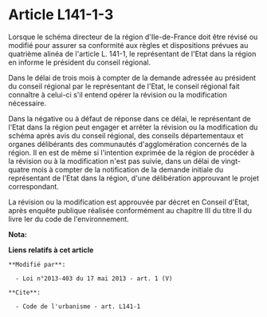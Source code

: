 # Article L141-1-3

Lorsque le schéma directeur de la région d'Ile-de-France doit être révisé ou modifié pour assurer sa conformité aux règles et
dispositions prévues au quatrième alinéa de l'article L. 141-1, le représentant de l'Etat dans la région en informe le
président du conseil régional. 

Dans le délai de trois mois à compter de la demande adressée au président du conseil régional par le représentant de l'Etat,
le conseil régional fait connaître à celui-ci s'il entend opérer la révision ou la modification nécessaire. 

Dans la négative ou à défaut de réponse dans ce délai, le représentant de l'Etat dans la région peut engager et arrêter la
révision ou la modification du schéma après avis du conseil régional, des conseils départementaux et organes délibérants des
communautés d'agglomération concernés de la région. Il en est de même si l'intention exprimée de la région de procéder à la
révision ou à la modification n'est pas suivie, dans un délai de vingt-quatre mois à compter de la notification de la demande
initiale du représentant de l'Etat dans la région, d'une délibération approuvant le projet correspondant. 

La révision ou la modification est approuvée par décret en Conseil d'Etat, après enquête publique réalisée conformément au
chapitre III du titre II du livre Ier du code de l'environnement.

**Nota:**



**Liens relatifs à cet article**

	**Modifié par**:

	  - Loi n°2013-403 du 17 mai 2013 - art. 1 (V)

	**Cite**:

	  - Code de l'urbanisme - art. L141-1
